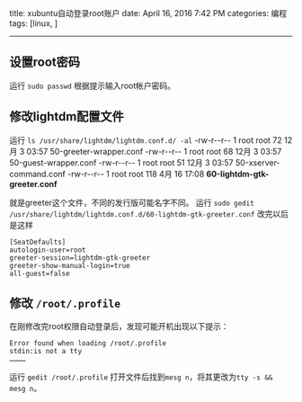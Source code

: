 title: xubuntu自动登录root账户
date: April 16, 2016 7:42 PM
categories: 编程
tags: [linux, ]

----


## 设置root密码
运行 `sudo passwd`
根据提示输入root帐户密码。

## 修改lightdm配置文件
运行 `ls /usr/share/lightdm/lightdm.conf.d/ -al`
-rw-r--r-- 1 root root   72 12月  3 03:57 50-greeter-wrapper.conf
-rw-r--r-- 1 root root   68 12月  3 03:57 50-guest-wrapper.conf
-rw-r--r-- 1 root root   51 12月  3 03:57 50-xserver-command.conf
-rw-r--r-- 1 root root  118  4月 16 17:08 <b>60-lightdm-gtk-greeter.conf</b>

就是greeter这个文件，不同的发行版可能名字不同。
运行 `sudo gedit /usr/share/lightdm/lightdm.conf.d/60-lightdm-gtk-greeter.conf`
改完以后是这样
```
[SeatDefaults]
autologin-user=root
greeter-session=lightdm-gtk-greeter
greeter-show-manual-login=true
all-guest=false
```

## 修改 `/root/.profile`
在刚修改完root权限自动登录后，发现可能开机出现以下提示：

```
Error found when loading /root/.profile
stdin:is not a tty
…………
```
运行 `gedit /root/.profile`
打开文件后找到`mesg n`，将其更改为`tty -s && mesg n`。